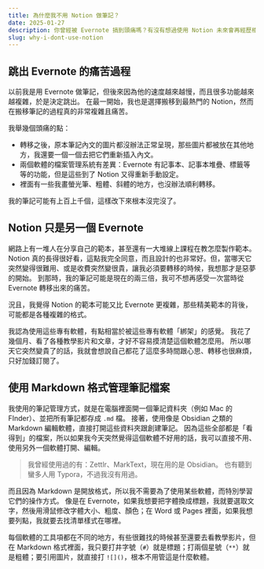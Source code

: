 ```yaml
---
title: 為什麼我不用 Notion 做筆記？
date: 2025-01-27
description: 你曾經被 Evernote 搞到頭痛嗎？有沒有想過使用 Notion 未來會再經歷相同的過程一次？
slug: why-i-dont-use-notion
---
```


## 跳出 Evernote 的痛苦過程

以前我是用 Evernote 做筆記，但後來因為他的速度越來越慢，而且很多功能越來越複雜，於是決定跳出。
在最一開始，我也是選擇搬移到最熱門的 Notion，然而在搬移筆記的過程真的非常複雜且痛苦。

我舉幾個頭痛的點：

- 轉移之後，原本筆記內文的圖片都沒辦法正常呈現，那些圖片都被放在其他地方，我還要一個一個去把它們重新插入內文。
- 兩個軟體的檔案管理系統有差異：Evernote 有記事本、記事本堆疊、標籤等等的功能，但是這些到了 Notion 又得重新手動設定。
- 裡面有一些我畫螢光筆、粗體、斜體的地方，也沒辦法順利轉移。

我的筆記可能有上百上千個，這樣改下來根本沒完沒了。

## Notion 只是另一個 Evernote

網路上有一堆人在分享自己的範本，甚至還有一大堆線上課程在教怎麼製作範本。
Notion 真的長得很好看，這點我完全同意，而且設計的也非常好。但，當哪天它突然變得很難用、或是收費突然變很貴，讓我必須要轉移的時候，我想那才是惡夢的開始。
到那時，我的筆記可能是現在的兩三倍，我可不想再感受一次當時從 Evernote 轉移出來的痛苦。

況且，我覺得 Notion 的範本可能又比 Evernote 更複雜，那些精美範本的背後，可能都是各種複雜的格式。

我認為使用這些專有軟體，有點相當於被這些專有軟體「綁架」的感覺。
我花了幾個月、看了各種教學影片和文章，才好不容易摸清楚這個軟體怎麼用。
所以哪天它突然變貴了的話，我就會想說自己都花了這麼多時間跟心思、轉移也很麻煩，只好加錢訂閱了。

## 使用 Markdown 格式管理筆記檔案

我使用的筆記管理方式，就是在電腦裡面開一個筆記資料夾（例如 Mac 的 FInder）、並把所有筆記都存成 `.md` 檔。
接著，使用像是 Obsidian 之類的 Markdown 編輯軟體，直接打開這些資料夾跟創建筆記。
因為這些全部都是「看得到」的檔案，所以如果我今天突然覺得這個軟體不好用的話，我可以直接不用、使用另外一個軟體打開、編輯。

> 我曾經使用過的有：Zettlr、MarkText，現在用的是 Obsidian。
> 也有聽到蠻多人用 Typora，不過我沒有用過。

而且因為 Markdown 是開放格式，所以我不需要為了使用某些軟體，而特別學習它們的操作方式。
像是在 Evernote，如果我想要把字體換成標題，我就要選取文字，然後用滑鼠修改字體大小、粗度、顏色；在 Word 或 Pages 裡面，如果我想要列點，我就要去找清單樣式在哪裡。

每個軟體的工具項都在不同的地方，有些很難找的時候甚至還要去看教學影片，但在 Markdown 格式裡面，我只要打井字號（`#`）就是標題；打兩個星號（`**`）就是粗體；要引用圖片，就直接打 `![]()`，根本不用管這是什麼軟體。

